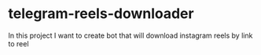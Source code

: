 # telegram-reels-downloader
In this project I want to create bot that will download instagram reels by link to reel
